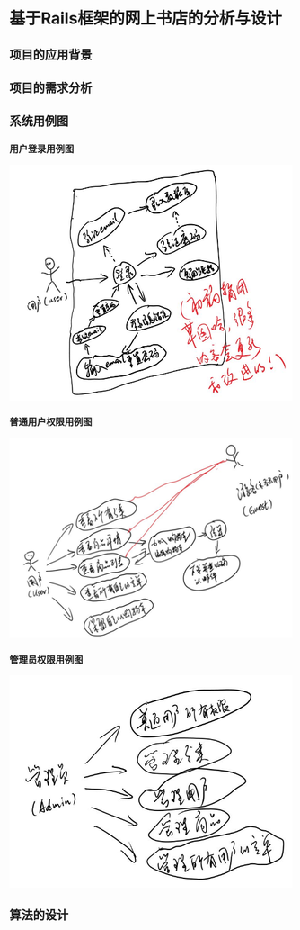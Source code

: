 # 基于Rails框架的网上书店的分析与设计

## 项目的应用背景
## 项目的需求分析
## 系统用例图

### 用户登录用例图

![user_login_use_case](user_login_use_case.JPG)

### 普通用户权限用例图

![user_use_case](user_use_case.JPG)

### 管理员权限用例图

![admin_use_case](admin_use_case.JPG)

## 算法的设计
